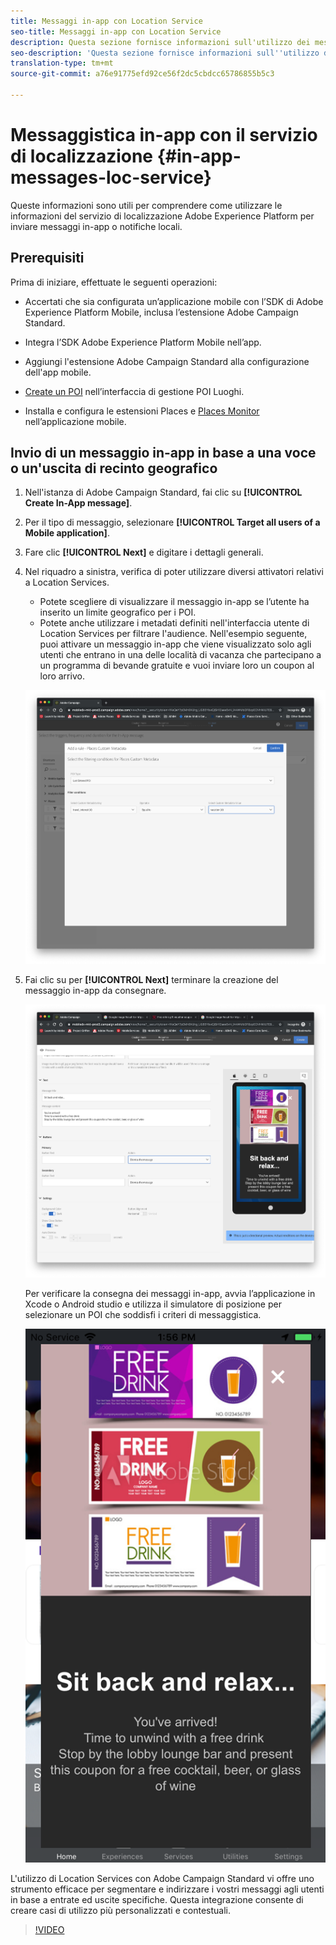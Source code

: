 ```yaml
---
title: Messaggi in-app con Location Service
seo-title: Messaggi in-app con Location Service
description: Questa sezione fornisce informazioni sull'utilizzo dei messaggi push in Campaign Standard con messaggi in-app in Campaign Standard.
seo-description: 'Questa sezione fornisce informazioni sull''utilizzo dei messaggi push in Campaign Standard con i messaggi in-app in Campaign Standard. '
translation-type: tm+mt
source-git-commit: a76e91775efd92ce56f2dc5cbdcc65786855b5c3

---
```



# Messaggistica in-app con il servizio di localizzazione {#in-app-messages-loc-service}

Queste informazioni sono utili per comprendere come utilizzare le informazioni del servizio di localizzazione Adobe Experience Platform per inviare messaggi in-app o notifiche locali.

## Prerequisiti

Prima di iniziare, effettuate le seguenti operazioni:

* Accertati che sia configurata un’applicazione mobile con l’SDK di Adobe Experience Platform Mobile, inclusa l’estensione [](https://aep-sdks.gitbook.io/docs/using-mobile-extensions/adobe-campaign-standard)Adobe Campaign Standard.

* Integra l’SDK [](https://aep-sdks.gitbook.io/docs/getting-started/get-the-sdk) Adobe Experience Platform Mobile nell’app.
* Aggiungi l'estensione [](https://aep-sdks.gitbook.io/docs/using-mobile-extensions/adobe-campaign-standard) Adobe Campaign Standard alla configurazione dell'app mobile.

* [Create un POI](/help/poi-mgmt-ui/create-a-poi-ui.md) nell’interfaccia di gestione POI Luoghi.

* Installa e configura le estensioni [](/help/places-ext-aep-sdks/places-extension/places-extension.md) Places e [Places Monitor](/help/places-ext-aep-sdks/places-monitor-extension/places-monitor-extension.md) nell’applicazione mobile.

## Invio di un messaggio in-app in base a una voce o un'uscita di recinto geografico

1. Nell'istanza di Adobe Campaign Standard, fai clic su **[!UICONTROL Create In-App message]**.
2. Per il tipo di messaggio, selezionare **[!UICONTROL Target all users of a Mobile application]**.
3. Fare clic **[!UICONTROL Next]** e digitare i dettagli generali.
4. Nel riquadro a sinistra, verifica di poter utilizzare diversi attivatori relativi a Location Services.

   * Potete scegliere di visualizzare il messaggio in-app se l’utente ha inserito un limite geografico per i POI.
   * Potete anche utilizzare i metadati definiti nell'interfaccia utente di Location Services per filtrare l'audience.
   Nell'esempio seguente, puoi attivare un messaggio in-app che viene visualizzato solo agli utenti che entrano in una delle località di vacanza che partecipano a un programma di bevande gratuite e vuoi inviare loro un coupon al loro arrivo.

   !["Metadati Luoghi messaggio in-app"](/help/assets/last-entered-vacation.png)

5. Fai clic su per **[!UICONTROL Next]** terminare la creazione del messaggio in-app da consegnare.

   !["create a event"](/help/assets/prepare-ACS.png)

   Per verificare la consegna dei messaggi in-app, avvia l’applicazione in Xcode o Android studio e utilizza il simulatore di posizione per selezionare un POI che soddisfi i criteri di messaggistica.

   !["buono da bere"](/help/assets/drink-coupon-on-app.png)

L'utilizzo di Location Services con Adobe Campaign Standard vi offre uno strumento efficace per segmentare e indirizzare i vostri messaggi agli utenti in base a entrate ed uscite specifiche. Questa integrazione consente di creare casi di utilizzo più personalizzati e contestuali.

>[!VIDEO](https://www.youtube.com/watch?v=ikiTTQw9c-o)